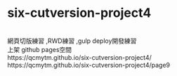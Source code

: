 <h1>six-cutversion-project4</h1><br/>
網頁切版練習  ,RWD練習  ,gulp deploy開發練習<br/>
 上架 github pages空間<br/>
https://qcmytm.github.io/six-cutversion-project4/<br/>
https://qcmytm.github.io/six-cutversion-project4/page9<br/>
